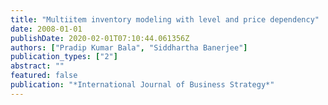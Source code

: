 ```yaml
---
title: "Multiitem inventory modeling with level and price dependency"
date: 2008-01-01
publishDate: 2020-02-01T07:10:44.061356Z
authors: ["Pradip Kumar Bala", "Siddhartha Banerjee"]
publication_types: ["2"]
abstract: ""
featured: false
publication: "*International Journal of Business Strategy*"
---
```


